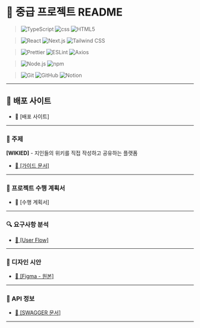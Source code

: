 # 📜 중급 프로젝트 README

> ![TypeScript](https://img.shields.io/badge/-TypeScript-3178C6?logo=typescript&logoColor=white&labelColor=20232a)
![css](https://img.shields.io/badge/-css-663399?logo=css&logoColor=white&labelColor=20232a)
![HTML5](https://img.shields.io/badge/-HTML5-E34F26?logo=html5&logoColor=white&labelColor=20232a)

> ![React](https://img.shields.io/badge/-React-61DAFB?logo=react&logoColor=white&labelColor=20232a)
![Next.js](https://img.shields.io/badge/-Next.js-000000?logo=next.js&logoColor=white&labelColor=20232a)
![Tailwind CSS](https://img.shields.io/badge/-Tailwind_CSS-06B6D4?logo=tailwindcss&logoColor=white&labelColor=20232a)

>![Prettier](https://img.shields.io/badge/-Prettier-F7B93E?logo=prettier&logoColor=white&labelColor=20232a)
![ESLint](https://img.shields.io/badge/-ESLint-4B32C3?logo=eslint&logoColor=white&labelColor=20232a)
![Axios](https://img.shields.io/badge/-Axios-5A29E4?logo=axios&logoColor=white&labelColor=20232a)

>![Node.js](https://img.shields.io/badge/-Node.js-5FA04E?logo=node.js&logoColor=white&labelColor=20232a)
![npm](https://img.shields.io/badge/-npm-CB3837?logo=npm&logoColor=white&labelColor=20232a)

> ![Git](https://img.shields.io/badge/-Git-F05032?logo=git&logoColor=white&labelColor=20232a)
![GitHub](https://img.shields.io/badge/-GitHub-181717?logo=github&logoColor=white&labelColor=20232a)
![Notion](https://img.shields.io/badge/-Notion-000000?logo=notion&logoColor=white&labelColor=20232a)

---
## 🚀 배포 사이트
- 🧷 [배포 사이트]

---
### 💌 주제
**[WIKIED]** - 지인들의 위키를 직접 작성하고 공유하는 플랫폼
- [🧷 [가이드 문서]](https://www.notion.so/codeit/_-Wikid-1fc6fd228e8d81a1a513cde96ff7011a)

---

### 📝 프로젝트 수행 계획서
- 🧷 [수행 계획서]

---
### 🔍 요구사항 분석
- [🧷 [User Flow]](https://www.figma.com/board/RJ7TJHqIX29oRSNYUTevG3/Wikid-userFlow?node-id=0-1&p=f&t=N3FX3ZcUwH4q2cBI-0)

---

### 🎨 디자인 시안
- [🧷 [Figma - 원본]](https://www.figma.com/design/7aLjzZy50LPISym2AMxuQW/-BBB-%EC%9C%84%ED%82%A4%EB%93%9C?node-id=0-1&p=f&t=WkWo7Snz4tLkMsiz-0)

---

### 🔌 API 정보
- [🧷 [SWAGGER 문서]](https://wikied-api.vercel.app/docs/#/)

---
